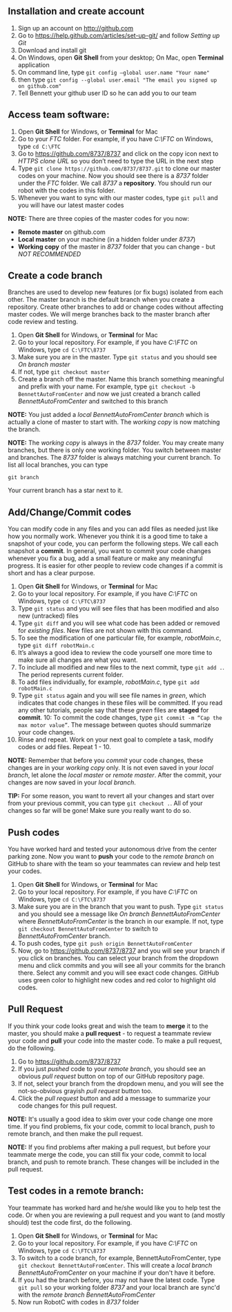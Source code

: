 ## Installation and create account
1. Sign up an account on http://github.com
2. Go to https://help.github.com/articles/set-up-git/ and follow *Setting up Git*
  1. Download and install git
  2. On Windows, open **Git Shell** from your desktop; On Mac, open **Terminal** application
  3. On command line, type `git config —global user.name "Your name"`
  4. then type `git config --global user.email "The email you signed up on github.com"`
3. Tell Bennett your github user ID so he can add you to our team

## Access team software:
1. Open **Git Shell** for Windows, or **Terminal** for Mac
2. Go to your *FTC* folder. For example, if you have *C:\FTC* on Windows, type `cd C:\FTC`
3. Go to https://github.com/8737/8737 and click on the copy icon next to *HTTPS clone URL* so you don’t need to type the URL in the next step
4. Type `git clone https://github.com/8737/8737.git` to clone our master codes on your machine. Now you should see there is a *8737* folder under the *FTC* folder. We call *8737* a **repository**. You should run our robot with the codes in this folder.
6. Whenever you want to sync with our master codes, type `git pull` and you will have our latest master codes

**NOTE:** There are three copies of the master codes for you now:
* **Remote master** on github.com
* **Local master** on your machine (in a hidden folder under *8737*)
* **Working copy** of the master in *8737* folder that you can change - but *NOT RECOMMENDED*

## Create a code branch
Branches are used to develop new features (or fix bugs) isolated from each other. The master branch is the default branch when you create a repository. Create other branches to add or change codes without affecting master codes. We will merge branches back to the master branch after code review and testing.

1. Open **Git Shell** for Windows, or **Terminal** for Mac
2. Go to your local repository. For example, if you have *C:\FTC* on Windows, type `cd C:\FTC\8737`
3. Make sure you are in the master. Type `git status` and you should see *On branch master*
4. If not, type `git checkout master`
5. Create a branch off the master. Name this branch something meaningful and prefix with your name. For example, type `git checkout -b BennettAutoFromCenter` and now we just created a branch called *BennettAutoFromCenter* and switched to this branch

**NOTE:** You just added a *local BennettAutoFromCenter branch* which is actually a clone of master to start with. The *working copy* is now matching the branch. 

**NOTE:** The *working copy* is always in the *8737* folder. You may create many branches, but there is only one working folder. You switch between master and branches. The *8737* folder is always matching your current branch. To list all local branches, you can type
```
git branch
```
Your current branch has a star next to it.

## Add/Change/Commit codes
You can modify code in any files and you can add files as needed just like how you normally work. Whenever you think it is a good time to take a snapshot of your code, you can perform the following steps. We call each snapshot a **commit**. In general, you want to commit your code changes whenever you fix a bug, add a small feature or make any meaningful progress. It is easier for other people to review code changes if a commit is short and has a clear purpose.

1. Open **Git Shell** for Windows, or **Terminal** for Mac
2. Go to your local repository. For example, if you have *C:\FTC* on Windows, type `cd C:\FTC\8737`
3. Type `git status` and you will see files that has been modified and also new (untracked) files
4. Type `git diff` and you will see what code has been added or removed for *existing files*. New files are not shown with this command.
5. To see the modification of one particular file, for example, *robotMain.c*, type `git diff robotMain.c`
6. It’s always a good idea to review the code yourself one more time to make sure all changes are what you want.
7. To include all modified and new files to the next commit, type `git add .`. The period represents current folder.
8. To add files individually, for example, *robotMain.c*, type `git add robotMain.c`
9. Type `git status` again and you will see file names in *green*, which indicates that code changes in these files will be committed. If you read any other tutorials, people say that these *green* files are **staged** for **commit**.
10: To commit the code changes, type `git commit -m “Cap the max motor value”`. The message between quotes should summarize your code changes. 
11. Rinse and repeat. Work on your next goal to complete a task, modify codes or add files. Repeat 1 - 10.

**NOTE:** Remember that before you *commit* your code changes, these changes are in your *working copy* only. It is not even saved in your *local branch*, let alone the *local master* or *remote master*. After the commit, your changes are now saved in your *local branch*.

**TIP:**  For some reason, you want to revert all your changes and start over from your previous commit, you can type `git checkout .`. All of your changes so far will be gone! Make sure you really want to do so.

## Push codes
You have worked hard and tested your autonomous drive from the center parking zone. Now you want to **push** your code to the *remote branch* on GitHub to share with the team so your teammates can review and help test your codes.

1. Open **Git Shell** for Windows, or **Terminal** for Mac
2. Go to your local repository. For example, if you have *C:\FTC* on Windows, type `cd C:\FTC\8737`
3. Make sure you are in the branch that you want to push. Type `git status` and you should see a message like *On branch BennettAutoFromCenter* where *BennettAutoFromCenter* is the branch in our example. If not, type `git checkout BennettAutoFromCenter` to switch to *BennettAutoFromCenter* branch.
4. To push codes, type `git push origin BennettAutoFromCenter`
5. Now, go to https://github.com/8737/8737 and you will see your branch if you click on branches. You can select your branch from the dropdown menu and click commits and you will see all your commits for the branch there. Select any commit and you will see exact code changes. GitHub uses green color to highlight new codes and red color to highlight old codes.

## Pull Request
If you think your code looks great and wish the team to **merge** it to the master, you should make a **pull request** - to request a teammate review your code and **pull** your code into the master code. To make a pull request, do the following.

1. Go to https://github.com/8737/8737
2. If you just *pushed* code to your *remote branch*, you should see an obvious *pull request* button on top of our GitHub repository page.
3. If not, select your branch from the dropdown menu, and you will see the not-so-obvious grayish *pull request* button too.
4. Click the *pull request* button and add a message to summarize your code changes for this pull request.

**NOTE:** It's usually a good idea to skim over your code change one more time. If you find problems, fix your code, commit to local branch, push to remote branch, and then make the pull request.

**NOTE:** If you find problems after making a pull request, but before your teammate merge the code, you can still fix your code, commit to local branch, and push to remote branch. These changes will be included in the pull request.

## Test codes in a remote branch:
Your teammate has worked hard and he/she would like you to help test the code. Or when you are reviewing a pull request and you want to (and mostly should) test the code first, do the following.

1. Open **Git Shell** for Windows, or **Terminal** for Mac
2. Go to your local repository. For example, if you have *C:\FTC* on Windows, type `cd C:\FTC\8737`
3. To switch to a code branch, for example, BennettAutoFromCenter, type `git checkout BennettAutoFromCenter`. This will create a *local branch BennettAutoFromCenter* on your machine if your don't have it before.
4. If you had the branch before, you may not have the latest code. Type `git pull` so your working folder *8737* and your local branch are sync'd with the *remote branch BennettAutoFromCenter*
5. Now run RobotC with codes in *8737* folder
